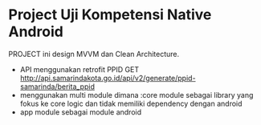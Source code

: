 # Project Uji Kompetensi Native Android

PROJECT ini design MVVM dan Clean Architecture.
- API menggunakan retrofit PPID GET http://api.samarindakota.go.id/api/v2/generate/ppid-samarinda/berita_ppid
- menggunakan multi module dimana :core module sebagai library yang fokus ke core logic dan tidak memiliki dependency dengan android
- app module sebagai module android